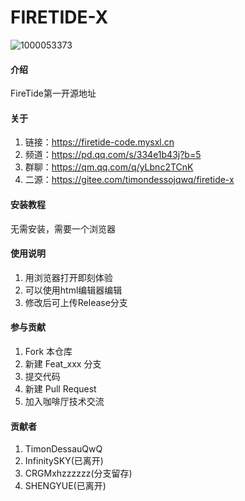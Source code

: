 # FIRETIDE-X

![1000053373](https://github.com/user-attachments/assets/658c37b4-8341-4600-b70a-a9d7ef10e2ff)


#### 介绍

FireTide第一开源地址

#### 关于

1.  链接：https://firetide-code.mysxl.cn
2.  频道：https://pd.qq.com/s/334e1b43j?b=5
3.  群聊：https://qm.qq.com/q/yLbnc2TCnK
4.  二源：https://gitee.com/timondessojqwq/firetide-x

#### 安装教程

无需安装，需要一个浏览器

#### 使用说明

1.  用浏览器打开即刻体验
2.  可以使用html编辑器编辑
3.  修改后可上传Release分支

#### 参与贡献

1.  Fork 本仓库
2.  新建 Feat_xxx 分支
3.  提交代码
4.  新建 Pull Request
5.  加入咖啡厅技术交流

#### 贡献者

1.  TimonDessauQwQ
2.  InfinitySKY(已离开)
3.  CRGMxhzzzzzz(分支留存)
4.  SHENGYUE(已离开)
